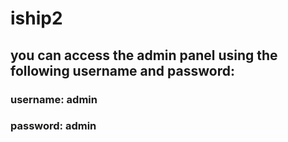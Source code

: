 # iship2

## you can access the admin panel using the following username and password:
### username: admin
### password: admin
